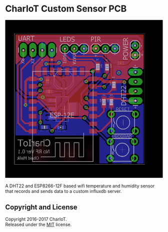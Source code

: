 # CharIoT Custom Sensor PCB
![pcb](https://github.com/malikobaid/CharIoT-Hardware/blob/master/PCB%20files/PCB_files.png)

A DHT22 and ESP8266-12F based wifi temperature and humidity sensor that records and sends data to a custom influxdb server.

## Copyright and License

Copyright 2016-2017 CharIoT. <br> Released under the [MIT](https://github.com/BlackrockDigital/startbootstrap-landing-page/blob/gh-pages/LICENSE) license.
